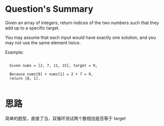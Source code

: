 # Question's Summary

Given an array of integers, return indices of the two numbers such that they add up to a specific target.

You may assume that each input would have exactly one solution, and you may not use the same element twice.

Example:

```

  Given nums = [2, 7, 11, 15], target = 9,

  Because nums[0] + nums[1] = 2 + 7 = 9,
  return [0, 1].
  
```

# 思路

简单的题型，直接了当，双循环测试两个数相加是否等于 target

 
